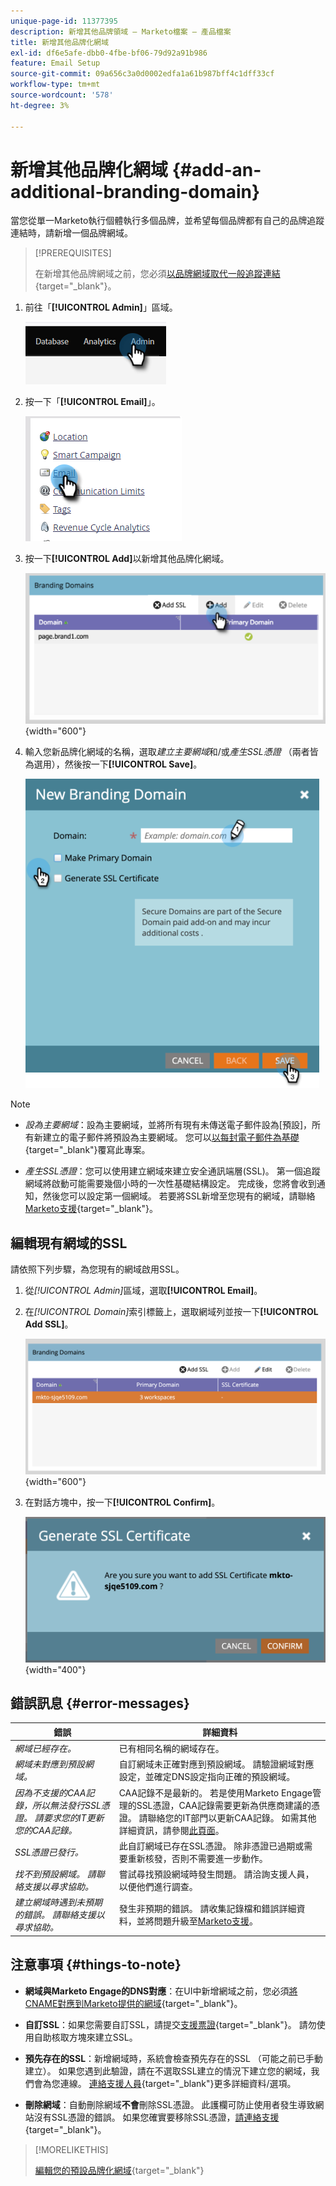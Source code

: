 ```yaml
---
unique-page-id: 11377395
description: 新增其他品牌領域 — Marketo檔案 — 產品檔案
title: 新增其他品牌化網域
exl-id: df6e5afe-dbb0-4fbe-bf06-79d92a91b986
feature: Email Setup
source-git-commit: 09a656c3a0d0002edfa1a61b987bff4c1dff33cf
workflow-type: tm+mt
source-wordcount: '578'
ht-degree: 3%

---
```


# 新增其他品牌化網域 {#add-an-additional-branding-domain}

當您從單一Marketo執行個體執行多個品牌，並希望每個品牌都有自己的品牌追蹤連結時，請新增一個品牌網域。

>[!PREREQUISITES]
>
>在新增其他品牌網域之前，您必須[以品牌網域取代一般追蹤連結](/help/marketo/product-docs/administration/email-setup/add-multiple-branding-domains/edit-your-default-branding-domain.md){target="_blank"}。

1. 前往「**[!UICONTROL Admin]**」區域。

   ![](assets/add-an-additional-branding-domain-1.png)

1. 按一下「**[!UICONTROL Email]**」。

   ![](assets/add-an-additional-branding-domain-2.png)

1. 按一下&#x200B;**[!UICONTROL Add]**&#x200B;以新增其他品牌化網域。

   ![](assets/add-an-additional-branding-domain-3.png){width="600"}

1. 輸入您新品牌化網域的名稱，選取&#x200B;_建立主要網域_&#x200B;和/或&#x200B;_產生SSL憑證_ （兩者皆為選用），然後按一下&#x200B;**[!UICONTROL Save]**。

   ![](assets/add-an-additional-branding-domain-4.png)

>[!NOTE]
>
>* _設為主要網域_：設為主要網域，並將所有現有未傳送電子郵件設為[預設]，所有新建立的電子郵件將預設為主要網域。 您可以[以每封電子郵件為基礎](/help/marketo/product-docs/administration/email-setup/add-multiple-branding-domains/overwrite-primary-domain-for-emails.md){target="_blank"}覆寫此專案。
>
>* _產生SSL憑證_：您可以使用建立網域來建立安全通訊端層(SSL)。 第一個追蹤網域將啟動可能需要幾個小時的一次性基礎結構設定。 完成後，您將會收到通知，然後您可以設定第一個網域。 若要將SSL新增至您現有的網域，請聯絡[Marketo支援](https://nation.marketo.com/t5/support/ct-p/Support){target="_blank"}。

## 編輯現有網域的SSL

請依照下列步驟，為您現有的網域啟用SSL。

1. 從&#x200B;_[!UICONTROL Admin]_&#x200B;區域，選取&#x200B;**[!UICONTROL Email]**。

1. 在&#x200B;_[!UICONTROL Domain]_&#x200B;索引標籤上，選取網域列並按一下&#x200B;**[!UICONTROL Add SSL]**。

   ![管理員 — 電子郵件 — 網域 — 新增SSL](./assets/admin-email-branding-domain-add-ssl.png){width="600"}

1. 在對話方塊中，按一下&#x200B;**[!UICONTROL Confirm]**。

   ![新增SSL — 確認](./assets/generate-ssl-cert-confirm.png){width="400"}

## 錯誤訊息 {#error-messages}

<table><thead>
  <tr>
    <th>錯誤</th>
    <th>詳細資料</th>
  </tr></thead>
<tbody>
<tr>
    <td><i>網域已經存在。</i></td>
    <td>已有相同名稱的網域存在。</td>
  </tr>
  <tr>
    <td><i>網域未對應到預設網域。</i></td>
    <td>自訂網域未正確對應到預設網域。 請驗證網域對應設定，並確定DNS設定指向正確的預設網域。</td>
  </tr>
  <tr>
    <td><i>因為不支援的CAA記錄，所以無法發行SSL憑證。 請要求您的IT更新您的CAA記錄。</i></td>
    <td>CAA記錄不是最新的。 若是使用Marketo Engage管理的SSL憑證，CAA記錄需要更新為供應商建議的憑證。 請聯絡您的IT部門以更新CAA記錄。 如需其他詳細資訊，請參閱<a href="https://nation.marketo.com/t5/product-blogs/changes-to-marketo-engage-secured-domains-platform/ba-p/329305#M2246">此頁面</a>。</td>
  </tr>
  <tr>
    <td><i>SSL憑證已發行。</i></td>
    <td>此自訂網域已存在SSL憑證。 除非憑證已過期或需要重新核發，否則不需要進一步動作。</td>
  </tr>
  <tr>
    <td><i>找不到預設網域。 請聯絡支援以尋求協助。</i></td>
    <td>嘗試尋找預設網域時發生問題。 請洽詢支援人員，以便他們進行調查。</td>
  </tr>
  <tr>
    <td><i>建立網域時遇到未預期的錯誤。 請聯絡支援以尋求協助。</i></td>
    <td>發生非預期的錯誤。 請收集記錄檔和錯誤詳細資料，並將問題升級至<a href="https://nation.marketo.com/t5/support/ct-p/Support" target="_blank">Marketo支援</a>。</td>
  </tr>
</tbody></table>

## 注意事項 {#things-to-note}

* **網域與Marketo Engage的DNS對應**：在UI中新增網域之前，您必須[將CNAME對應到Marketo提供的網域](https://experienceleague.adobe.com/zh-hant/docs/marketo/using/getting-started/initial-setup/setup-steps#customize-your-landing-page-urls-with-a-cname){target="_blank"}。

* **自訂SSL**：如果您需要自訂SSL，請提交[支援票證](https://nation.marketo.com/t5/support/ct-p/Support){target="_blank"}。 請勿使用自助核取方塊來建立SSL。

* **預先存在的SSL**：新增網域時，系統會檢查預先存在的SSL （可能之前已手動建立）。 如果您遇到此驗證，請在不選取SSL建立的情況下建立您的網域，我們會為您連線。 [連絡支援人員](https://nation.marketo.com/t5/support/ct-p/Support){target="_blank"}更多詳細資料/選項。

* **刪除網域**：自動刪除網域&#x200B;**不會**&#x200B;刪除SSL憑證。 此護欄可防止使用者發生導致網站沒有SSL憑證的錯誤。 如果您確實要移除SSL憑證，[請連絡支援](https://nation.marketo.com/t5/support/ct-p/Support){target="_blank"}。

>[!MORELIKETHIS]
>
>[編輯您的預設品牌化網域](/help/marketo/product-docs/administration/email-setup/add-multiple-branding-domains/edit-your-default-branding-domain.md){target="_blank"}
